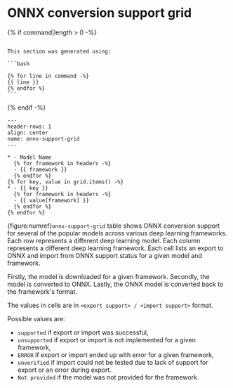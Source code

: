 # ONNX conversion support grid

{% if command|length > 0 -%}
``````{note}

This section was generated using:

```bash

{% for line in command -%}
{{ line }}
{% endfor %}
```
``````
{% endif -%}


```{list-table} ONNX conversion support grid
---
header-rows: 1
align: center
name: onnx-support-grid
---

* - Model Name
  {% for framework in headers -%}
  - {{ framework }}
  {% endfor %}
{% for key, value in grid.items() -%}
* - {{ key }}
  {% for framework in headers -%}
  - {{ value[framework] }}
  {% endfor %}
{% endfor %}
```

{figure:numref}`onnx-support-grid` table shows ONNX conversion support for several of the popular models across various deep learning frameworks.
Each row represents a different deep learning model.
Each column represents a different deep learning framework.
Each cell lists an export to ONNX and import from ONNX support status for a given model and framework.

Firstly, the model is downloaded for a given framework.
Secondly, the model is converted to ONNX.
Lastly, the ONNX model is converted back to the framework's format.

The values in cells are in `<export support> / <import support>` format.

Possible values are:

* `supported` if export or import was successful,
* `unsupported` if export or import is not implemented for a given framework,
* `ERROR` if export or import ended up with error for a given framework,
* `unverified` if import could not be tested due to lack of support for export or an error during export.
* `Not provided` if the model was not provided for the framework.
